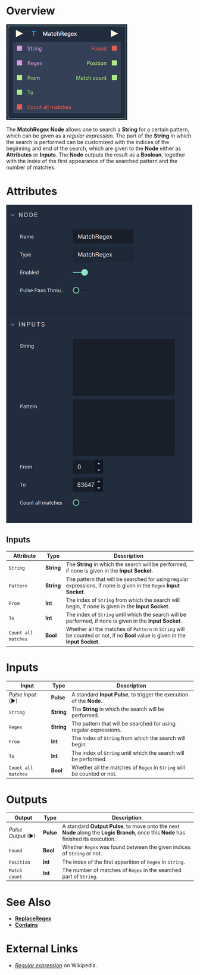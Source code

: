 # Overview

![The MatchRegex Node.](../../.gitbook/assets/matchregex.png)

The **MatchRegex** **Node** allows one to search a **String** for a certain pattern, which can be given as a *regular expression*. The part of the **String** in which the search is performed can be customized with the indices of the beginning and end of the search, which are given to the **Node** either as **Attributes** or **Inputs**. The **Node** outputs the result as a **Boolean**, together with the index of the first appearance of the searched pattern and the number of matches. 

# Attributes

![The MatchRegex Node Attributes.](../../.gitbook/assets/matchregexattributes.png)

## Inputs

|Attribute|Type|Description|
|---|---|---|
| `String` | **String** | The **String** in which the search will be performed, if none is given in the **Input Socket**. |
| `Pattern` | **String** | The pattern that will be searched for using regular expressions, if none is given in the `Regex` **Input Socket**. |
| `From` | **Int** | The index of `String` from which the search will begin, if none is given in the **Input Socket**. |
| `To` | **Int** | The index of `String` until which the search will be performed, if none is given in the **Input Socket**. |
| `Count all matches` | **Bool** | Whether all the matches of `Pattern` in `String` will be counted or not, if no **Bool** value is given in the **Input Socket**. |

# Inputs

|Input|Type|Description|
|---|---|---|
|*Pulse Input* (►)|**Pulse**|A standard **Input Pulse**, to trigger the execution of the **Node**.|
| `String` | **String** | The **String** in which the search will be performed.  |
| `Regex` | **String** | The pattern that will be searched for using regular expressions. |
| `From` | **Int** | The index of `String` from which the search will begin. |
| `To` | **Int** | The index of `String` until which the search will be performed.|
| `Count all matches` | **Bool** | Whether all the matches of `Regex` in `String` will be counted or not.|

# Outputs

|Output|Type|Description|
|---|---|---|
|*Pulse Output* (►)|**Pulse**|A standard **Output Pulse**, to move onto the next **Node** along the **Logic Branch**, once this **Node** has finished its execution.|
| `Found` | **Bool** | Whether `Regex` was found between the given indices of `String` or not. |
| `Position` | **Int** | The index of the first apparition of `Regex` in `String`. |
| `Match count` | **Int** | The number of matches of `Regex` in the searched part of `String`.|

# See Also

* [**ReplaceRegex**](replaceregex.md)
* [**Contains**](contains.md)

# External Links

* [*Regular expression*](https://en.wikipedia.org/wiki/Regular_expression) on Wikipedia.

